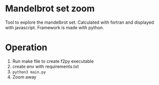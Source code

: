 # Mandelbrot set zoom

Tool to explore the mandelbrot set. Calculated with fortran and displayed with javascript. Framework is made with python.

# Operation

1. Run make file to create f2py executable
2. create env with requirements.txt
3. `python3 main.py`
4. Zoom away
